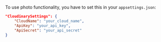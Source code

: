 To use photo functionality, you have to set this in your `appsettings.json`:

```json
"CloudinarySettings": {
    "CloudName": "your_cloud_name",
    "ApiKey": "your_api_key",
    "ApiSecret": "your_api_secret"
}